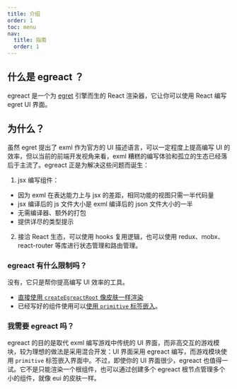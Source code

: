 ```yaml
---
title: 介绍
order: 1
toc: menu
nav:
  title: 指南
  order: 1
---
```


## 什么是 egreact ？

egreact 是一个为 [egret](https://www.egret.com/products) 引擎而生的 React 渲染器，它让你可以使用 React 编写 egret UI 界面。

## 为什么？

虽然 egret 提出了 exml 作为官方的 UI 描述语言，可以一定程度上提高编写 UI 的效率，但以当前的前端开发视角来看，exml 糟糕的编写体验和孤立的生态已经落后于主流了。egreact 正是为解决这些问题而诞生：

1. jsx 编写组件：
  - 因为 exml 在表达能力上与 jsx 的差距，相同功能的视图只需一半代码量
  - jsx 编译后的 js 文件大小是 exml 编译后的 json 文件大小的一半
  - 无需编译器、额外的打包
  - 提供详尽的类型提示
2. 接洽 React 生态，可以使用 hooks 复用逻辑，也可以使用 redux、mobx、react-router 等库进行状态管理和路由管理。

### egreact 有什么限制吗？

没有，它只是帮你提高编写 UI 效率的工具。
- [直接使用 `createEgreactRoot` 像皮肤一样渲染](/guide/basic#createegreactroot)
- 已经写好的组件使用可以[使用 `primitive` 标签嵌入](/components/custom)。

### 我需要 egreact 吗？

egreact 的目的是取代 exml 编写游戏中传统的 UI 界面，而非高交互的游戏模块，较为理想的做法是采用混合开发：UI 界面采用 egreact 编写，而游戏模块使用 `primitive` 标签嵌入界面中。不过，即使你的 UI 界面很少，egreact 也值得一试。它不是只能渲染一个根组件，也可以通过创建多个 egreact 根节点管理多个小的组件，就像 eui 的皮肤一样。
